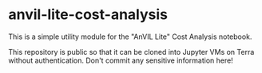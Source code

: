 # anvil-lite-cost-analysis

This is a simple utility module for the "AnVIL Lite" Cost Analysis notebook.

This repository is public so that it can be cloned into Jupyter VMs on Terra without authentication.
Don't commit any sensitive information here!
